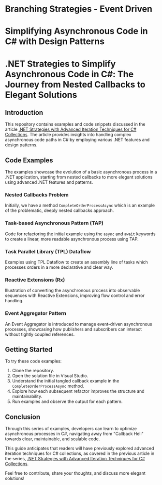 # Branching Strategies - Event Driven

# Simplifying Asynchronous Code in C# with Design Patterns
# .NET Strategies to Simplify Asynchronous Code in C#: The Journey from Nested Callbacks to Elegant Solutions

## Introduction

This repository contains examples and code snippets discussed in the article [.NET Strategies with Advanced Iteration Techniques for C# Collections](https://fnbk.medium.com/net-strategies-to-simplify-asynchronous-code-in-c-be28a88cbea1). The article provides insights into handling complex asynchronous code paths in C# by employing various .NET features and design patterns.

## Code Examples

The examples showcase the evolution of a basic asynchronous process in a .NET application, starting from nested callbacks to more elegant solutions using advanced .NET features and patterns.

### Nested Callbacks Problem

Initially, we have a method `CompleteOrderProcessAsync` which is an example of the problematic, deeply nested callbacks approach.

### Task-based Asynchronous Pattern (TAP)

Code for refactoring the initial example using the `async` and `await` keywords to create a linear, more readable asynchronous process using TAP.

### Task Parallel Library (TPL) Dataflow

Examples using TPL Dataflow to create an assembly line of tasks which processes orders in a more declarative and clear way.

### Reactive Extensions (Rx)

Illustration of converting the asynchronous process into observable sequences with Reactive Extensions, improving flow control and error handling.

### Event Aggregator Pattern

An Event Aggregator is introduced to manage event-driven asynchronous processes, showcasing how publishers and subscribers can interact without tightly coupled references.

## Getting Started

To try these code examples:

1. Clone the repository.
2. Open the solution file in Visual Studio.
3. Understand the initial tangled callback example in the `CompleteOrderProcessAsync` method.
4. Explore how each subsequent refactor improves the structure and maintainability.
5. Run examples and observe the output for each pattern.


## Conclusion

Through this series of examples, developers can learn to optimize asynchronous processes in C#, navigating away from "Callback Hell" towards clear, maintainable, and scalable code.

This guide anticipates that readers will have previously explored advanced iteration techniques for C# collections, as covered in the previous article in the series, [.NET Strategies with Advanced Iteration Techniques for C# Collections](https://fnbk.medium.com/net-strategies-to-simplify-asynchronous-code-in-c-be28a88cbea1).

Feel free to contribute, share your thoughts, and discuss more elegant solutions!

